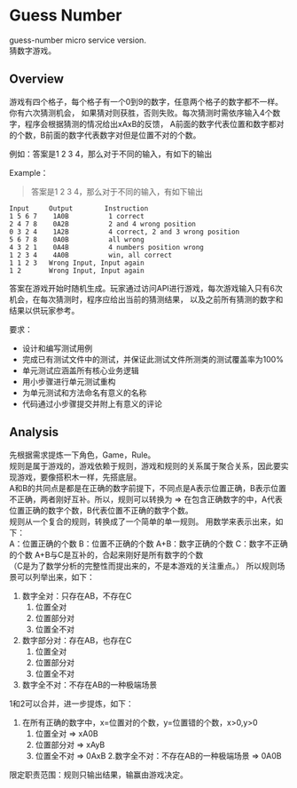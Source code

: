 # Guess Number
guess-number micro service version.  
猜数字游戏。

## Overview
游戏有四个格子，每个格子有一个0到9的数字，任意两个格子的数字都不一样。你有六次猜测机会，
如果猜对则获胜，否则失败。每次猜测时需依序输入4个数字，程序会根据猜测的情况给出xAxB的反馈，
A前面的数字代表位置和数字都对的个数，B前面的数字代表数字对但是位置不对的个数。  

例如：答案是1 2 3 4，那么对于不同的输入，有如下的输出

Example：  
> 答案是1 2 3 4，那么对于不同的输入，有如下输出  

```text
Input     Output        Instruction
1 5 6 7    1A0B          1 correct
2 4 7 8    0A2B          2 and 4 wrong position
0 3 2 4    1A2B          4 correct, 2 and 3 wrong position
5 6 7 8    0A0B          all wrong
4 3 2 1    0A4B          4 numbers position wrong
1 2 3 4    4A0B          win, all correct
1 1 2 3   Wrong Input, Input again
1 2       Wrong Input, Input again
```
答案在游戏开始时随机生成。玩家通过访问API进行游戏，每次游戏输入只有6次机会，在每次猜测时，程序应给出当前的猜测结果，
以及之前所有猜测的数字和结果以供玩家参考。

要求：
* 设计和编写测试用例
* 完成已有测试文件中的测试，并保证此测试文件所测类的测试覆盖率为100%
* 单元测试应涵盖所有核心业务逻辑
* 用小步骤进行单元测试重构
* 为单元测试和方法命名有意义的名称
* 代码通过小步骤提交并附上有意义的评论

## Analysis
先根据需求提炼一下角色，Game，Rule。  
规则是属于游戏的，游戏依赖于规则，游戏和规则的关系属于聚合关系，因此要实现游戏，要像搭积木一样，先搭底层。  
A和B的共同点是都是在正确的数字前提下，不同点是A表示位置正确，B表示位置不正确，两者刚好互补。所以，规则可以转换为 => 
在包含正确数字的中，A代表位置正确的数字个数，B代表位置不正确的数字个数。  
规则从一个复合的规则，转换成了一个简单的单一规则。
用数学来表示出来，如下：  
A：位置正确的个数
B：位置不正确的个数
A+B：数字正确的个数
C：数字不正确的个数
A+B与C是互补的，合起来刚好是所有数字的个数  
（C是为了数学分析的完整性而提出来的，不是本游戏的关注重点。）
所以规则场景可以列举出来，如下：  
1. 数字全对：只存在AB，不存在C
    1. 位置全对
    2. 位置部分对
    3. 位置全不对
2. 数字部分对：存在AB，也存在C
    1. 位置全对
    2. 位置部分对
    3. 位置全不对
3. 数字全不对：不存在AB的一种极端场景

1和2可以合并，进一步提炼，如下：
1. 在所有正确的数字中，x=位置对的个数，y=位置错的个数，x>0,y>0
    1. 位置全对 => xA0B
    2. 位置部分对 => xAyB
    3. 位置全不对 => 0AxB
2.数字全不对：不存在AB的一种极端场景 => 0A0B

限定职责范围：规则只输出结果，输赢由游戏决定。






